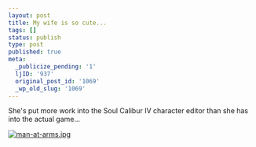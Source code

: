 ```yaml
---
layout: post
title: My wife is so cute...
tags: []
status: publish
type: post
published: true
meta:
  _publicize_pending: '1'
  ljID: '937'
  original_post_id: '1069'
  _wp_old_slug: '1069'
---
```

She's put more work into the Soul Calibur IV character editor than she has into the actual game...

<a href='http://jay.mcgavren.com/blog/wp-content/uploads/2008/10/man-at-arms.jpg' title='man-at-arms.jpg'><img src='http://jay.mcgavren.com/blog/wp-content/uploads/2008/10/man-at-arms.thumbnail.jpg' alt='man-at-arms.jpg' /></a>
